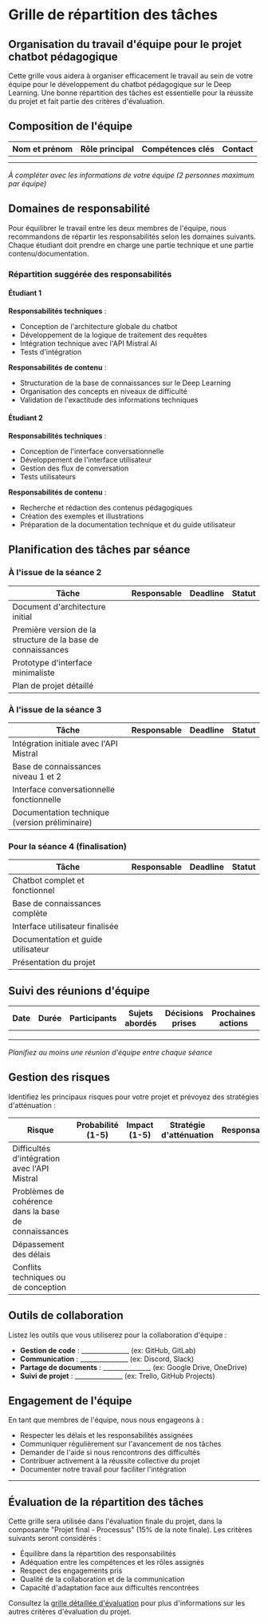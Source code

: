 # Grille de répartition des tâches

## Organisation du travail d'équipe pour le projet chatbot pédagogique

Cette grille vous aidera à organiser efficacement le travail au sein de votre équipe pour le développement du chatbot pédagogique sur le Deep Learning. Une bonne répartition des tâches est essentielle pour la réussite du projet et fait partie des critères d'évaluation.

## Composition de l'équipe

| Nom et prénom | Rôle principal | Compétences clés | Contact |
|---------------|----------------|------------------|---------|
| | | | |
| | | | |

*À compléter avec les informations de votre équipe (2 personnes maximum par équipe)*

## Domaines de responsabilité

Pour équilibrer le travail entre les deux membres de l'équipe, nous recommandons de répartir les responsabilités selon les domaines suivants. Chaque étudiant doit prendre en charge une partie technique et une partie contenu/documentation.

### Répartition suggérée des responsabilités

#### Étudiant 1

**Responsabilités techniques** :
  - Conception de l'architecture globale du chatbot
  - Développement de la logique de traitement des requêtes
  - Intégration technique avec l'API Mistral AI
  - Tests d'intégration

**Responsabilités de contenu** :
  - Structuration de la base de connaissances sur le Deep Learning
  - Organisation des concepts en niveaux de difficulté
  - Validation de l'exactitude des informations techniques

#### Étudiant 2

**Responsabilités techniques** :
  - Conception de l'interface conversationnelle
  - Développement de l'interface utilisateur
  - Gestion des flux de conversation
  - Tests utilisateurs

**Responsabilités de contenu** :
  - Recherche et rédaction des contenus pédagogiques
  - Création des exemples et illustrations
  - Préparation de la documentation technique et du guide utilisateur

## Planification des tâches par séance

### À l'issue de la séance 2

| Tâche | Responsable | Deadline | Statut |
|-------|-------------|----------|--------|
| Document d'architecture initial | | | |
| Première version de la structure de la base de connaissances | | | |
| Prototype d'interface minimaliste | | | |
| Plan de projet détaillé | | | |

### À l'issue de la séance 3

| Tâche | Responsable | Deadline | Statut |
|-------|-------------|----------|--------|
| Intégration initiale avec l'API Mistral | | | |
| Base de connaissances niveau 1 et 2 | | | |
| Interface conversationnelle fonctionnelle | | | |
| Documentation technique (version préliminaire) | | | |

### Pour la séance 4 (finalisation)

| Tâche | Responsable | Deadline | Statut |
|-------|-------------|----------|--------|
| Chatbot complet et fonctionnel | | | |
| Base de connaissances complète | | | |
| Interface utilisateur finalisée | | | |
| Documentation et guide utilisateur | | | |
| Présentation du projet | | | |

## Suivi des réunions d'équipe

| Date | Durée | Participants | Sujets abordés | Décisions prises | Prochaines actions |
|------|-------|--------------|----------------|------------------|-------------------|
| | | | | | |
| | | | | | |
| | | | | | |

*Planifiez au moins une réunion d'équipe entre chaque séance*

## Gestion des risques

Identifiez les principaux risques pour votre projet et prévoyez des stratégies d'atténuation :

| Risque | Probabilité (1-5) | Impact (1-5) | Stratégie d'atténuation | Responsable |
|--------|-------------------|--------------|-------------------------|-------------|
| Difficultés d'intégration avec l'API Mistral | | | | |
| Problèmes de cohérence dans la base de connaissances | | | | |
| Dépassement des délais | | | | |
| Conflits techniques ou de conception | | | | |

## Outils de collaboration

Listez les outils que vous utiliserez pour la collaboration d'équipe :

 - **Gestion de code** : _______________ (ex: GitHub, GitLab)
 - **Communication** : _______________ (ex: Discord, Slack)
 - **Partage de documents** : _______________ (ex: Google Drive, OneDrive)
 - **Suivi de projet** : _______________ (ex: Trello, GitHub Projects)

## Engagement de l'équipe

En tant que membres de l'équipe, nous nous engageons à :
  - Respecter les délais et les responsabilités assignées
  - Communiquer régulièrement sur l'avancement de nos tâches
  - Demander de l'aide si nous rencontrons des difficultés
  - Contribuer activement à la réussite collective du projet
  - Documenter notre travail pour faciliter l'intégration



_______________   _______________

## Évaluation de la répartition des tâches

Cette grille sera utilisée dans l'évaluation finale du projet, dans la composante "Projet final - Processus" (15% de la note finale). Les critères suivants seront considérés :

  - Équilibre dans la répartition des responsabilités
  - Adéquation entre les compétences et les rôles assignés
  - Respect des engagements pris
  - Qualité de la collaboration et de la communication
  - Capacité d'adaptation face aux difficultés rencontrées

Consultez la [grille détaillée d'évaluation](criteres-evaluation.md) pour plus d'informations sur les autres critères d'évaluation du projet.